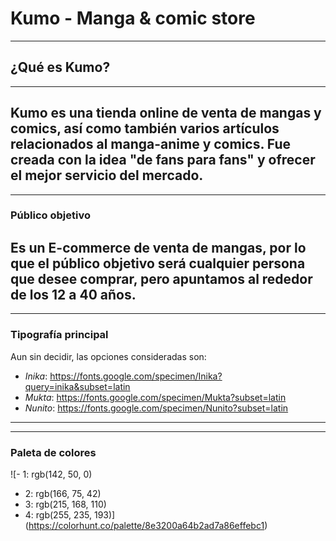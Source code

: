 # Kumo - Manga & comic store
---
## ¿Qué es Kumo? 
---
Kumo es una tienda online de venta de mangas y comics, así como también varios artículos relacionados 
al manga-anime y comics. Fue creada con la idea "de fans para fans" y ofrecer el mejor servicio del 
mercado. 
---
---
### Público objetivo
Es un E-commerce de venta de mangas, por lo que el público objetivo será cualquier persona que desee
comprar, pero apuntamos al rededor de los 12 a 40 años.
---
---
### Tipografía principal
Aun sin decidir, las opciones consideradas son:

- *Inika*: <https://fonts.google.com/specimen/Inika?query=inika&subset=latin>  
- *Mukta*: <https://fonts.google.com/specimen/Mukta?subset=latin>  
- *Nunito*: <https://fonts.google.com/specimen/Nunito?subset=latin>
---
---
### Paleta de colores 
![- 1: rgb(142, 50, 0)
- 2: rgb(166, 75, 42)
- 3: rgb(215, 168, 110)
- 4: rgb(255, 235, 193)](https://colorhunt.co/palette/8e3200a64b2ad7a86effebc1)


